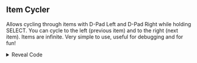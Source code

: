## Item Cycler

Allows cycling through items with D-Pad Left and D-Pad Right while holding SELECT. You can cycle to the left (previous item) and to the right (next item). Items are infinite. Very simple to use, useful for debugging and for fun!

<details>
<summary>Reveal Code</summary>

"Item Box" item from Battle is included in the cycle only in Battle mode. It crashes in race if used. If you want it in race for some reason, change 13A02010 to E3A02011

If you don't want to make the item infinite, replace 0A000012 with 00000000 - You will cycle through items but it will disappear once used, allowing you to obtain items from boxes normally. Pressing the cycle button again will give you the hacked item again

```armv7
020BAB7C EBFD1824
E2000C14 00000080
E5930000 E92D400F
E2800030 E5901000
E3510013 E5901024
0A000012 E59F2050
E5922000 E3120701
0A000010 E3120020
12411001 E3120010
12811001 E59F2034
E5922000 E5922008
E3520002 03A02011
13A02010 E3510000
B1A01002 E1510002
C3A01000 E5801024
E59F200C E12FFF32
E8BD800F 021758E8
021759A0 020F47E4
```
</details>